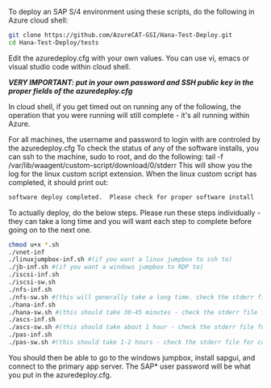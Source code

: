 To deploy an SAP S/4 environment using these scripts, do the following in Azure cloud shell:

```bash
git clone https://github.com/AzureCAT-GSI/Hana-Test-Deploy.git
cd Hana-Test-Deploy/tests
```

Edit the azuredeploy.cfg with your own values.  You can use vi, emacs or visual studio code within cloud shell.

***VERY IMPORTANT: put in your own password and SSH public key in the proper fields of the azuredeploy.cfg***

In cloud shell, if you get timed out on running any of the following, the operation that you were running will still complete - it's all running within Azure.  

For all machines, the username and password to login with are controled by the azuredeploy.cfg
To check the status of any of the software installs, you can ssh to the machine, sudo to root, and do the following:
tail -f /var/lib/waagent/custom-script/download/0/stderr
This will show you the log for the linux custom script extension.  When the linux custom script has completed, it should print out:

```bash
software deploy completed.  Please check for proper software install
```

To actually deploy, do the below steps.  Please run these steps individually - they can take a long time and you will want each step to complete before going on to the next one.

```bash
chmod u+x *.sh
./vnet-inf
./linuxjumpbox-inf.sh #(if you want a linux jumpbox to ssh to)
./jb-inf.sh #(if you want a windows jumpbox to RDP to)
./iscsi-inf.sh
./iscsi-sw.sh
./nfs-inf.sh
./nfs-sw.sh #(this will generally take a long time. check the stderr file)
./hana-inf.sh
./hana-sw.sh #(this should take 30-45 minutes - check the stderr file for completion)
./ascs-inf.sh
./ascs-sw.sh #(this should take about 1 hour - check the stderr file for completion)
./pas-inf.sh
./pas-sw.sh #(this should take 1-2 hours - check the stderr file for completion)
```

You should then be able to go to the windows jumpbox, install sapgui, and connect to the primary app server.  The SAP* user password will be what you put in the azuredeploy.cfg.

